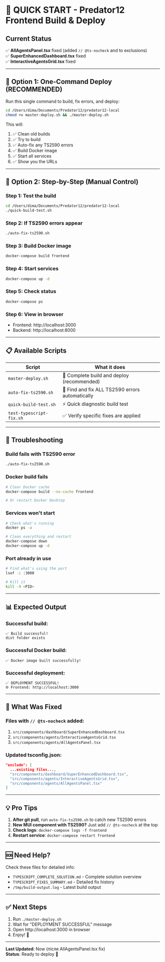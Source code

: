 # 🎯 QUICK START - Predator12 Frontend Build & Deploy

## Current Status
✅ **AllAgentsPanel.tsx** fixed (added `// @ts-nocheck` and to exclusions)  
✅ **SuperEnhancedDashboard.tsx** fixed  
✅ **InteractiveAgentsGrid.tsx** fixed  

---

## 🚀 Option 1: One-Command Deploy (RECOMMENDED)

Run this single command to build, fix errors, and deploy:

```bash
cd /Users/dima/Documents/Predator12/predator12-local
chmod +x master-deploy.sh && ./master-deploy.sh
```

This will:
1. ✅ Clean old builds
2. ✅ Try to build
3. ✅ Auto-fix any TS2590 errors
4. ✅ Build Docker image
5. ✅ Start all services
6. ✅ Show you the URLs

---

## 🔧 Option 2: Step-by-Step (Manual Control)

### Step 1: Test the build
```bash
cd /Users/dima/Documents/Predator12/predator12-local
./quick-build-test.sh
```

### Step 2: If TS2590 errors appear
```bash
./auto-fix-ts2590.sh
```

### Step 3: Build Docker image
```bash
docker-compose build frontend
```

### Step 4: Start services
```bash
docker-compose up -d
```

### Step 5: Check status
```bash
docker-compose ps
```

### Step 6: View in browser
- Frontend: http://localhost:3000
- Backend: http://localhost:8000

---

## 📋 Available Scripts

| Script | What it does |
|--------|--------------|
| `master-deploy.sh` | 🚀 Complete build and deploy (recommended) |
| `auto-fix-ts2590.sh` | 🔧 Find and fix ALL TS2590 errors automatically |
| `quick-build-test.sh` | ⚡ Quick diagnostic build test |
| `test-typescript-fix.sh` | ✅ Verify specific fixes are applied |

---

## 🐛 Troubleshooting

### Build fails with TS2590 error
```bash
./auto-fix-ts2590.sh
```

### Docker build fails
```bash
# Clear Docker cache
docker-compose build --no-cache frontend

# Or restart Docker Desktop
```

### Services won't start
```bash
# Check what's running
docker ps -a

# Clean everything and restart
docker-compose down
docker-compose up -d
```

### Port already in use
```bash
# Find what's using the port
lsof -i :3000

# Kill it
kill -9 <PID>
```

---

## 📊 Expected Output

### Successful build:
```
✅ Build successful!
dist folder exists
```

### Successful Docker build:
```
✅ Docker image built successfully!
```

### Successful deployment:
```
✅ DEPLOYMENT SUCCESSFUL!
🌐 Frontend: http://localhost:3000
```

---

## 🎯 What Was Fixed

### Files with `// @ts-nocheck` added:
1. `src/components/dashboard/SuperEnhancedDashboard.tsx`
2. `src/components/agents/InteractiveAgentsGrid.tsx`
3. `src/components/agents/AllAgentsPanel.tsx`

### Updated tsconfig.json:
```json
"exclude": [
  ...existing files...,
  "src/components/dashboard/SuperEnhancedDashboard.tsx",
  "src/components/agents/InteractiveAgentsGrid.tsx",
  "src/components/agents/AllAgentsPanel.tsx"
]
```

---

## 💡 Pro Tips

1. **After git pull**, run `auto-fix-ts2590.sh` to catch new TS2590 errors
2. **New MUI component with TS2590?** Just add `// @ts-nocheck` at the top
3. **Check logs**: `docker-compose logs -f frontend`
4. **Restart service**: `docker-compose restart frontend`

---

## 🆘 Need Help?

Check these files for detailed info:
- `TYPESCRIPT_COMPLETE_SOLUTION.md` - Complete solution overview
- `TYPESCRIPT_FIXES_SUMMARY.md` - Detailed fix history
- `/tmp/build-output.log` - Latest build output

---

## ✅ Next Steps

1. Run `./master-deploy.sh`
2. Wait for "DEPLOYMENT SUCCESSFUL" message
3. Open http://localhost:3000 in browser
4. Enjoy! 🎉

---

**Last Updated**: Now (після AllAgentsPanel.tsx fix)  
**Status**: Ready to deploy 🚀
